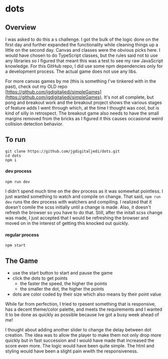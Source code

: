 # dots

## Overview

I was asked to do this a s challenge. I got the bulk of the logic done on the first day and further expanded the functionality while cleaning things up a little on the second day. Canvas and classes were the obvious picks here. I would have chosen to do TypeScript classes, but the rules said not to use any libraries so I figured that meant this was a test to see my raw JavaScript knowledge. For this GitHub repo, I did use some npm dependencies only for a development process. The actual game does not use any libs.

For more canvas games by me (this is something I've tinkered with in the past), check out my OLD repo [https://github.com/jgdigitaljedi/simpleGames](https://github.com/jgdigitaljedi/simpleGames). It's not all complete, but pong and breakout work and the breakout project shows the various stages of feature adds I went through which, at the time I thought was cool, but is kind of silly in retrospect. The breakout game also needs to have the small margins removed from the bricks as I figured it this causes occasional weird collision detection behavior.

## To run

```
git clone https://github.com/jgdigitaljedi/dots.git
cd dots
npm i
```

#### dev process

```
npm run dev
```

I didn't spend much time on the dev process as it was somewhat pointless. I just wanted something to watch and compile on change. That said, `npm run dev` runs the dev process with watchers and compiling. I realized that it doesn't comile the scss initially until a change is made. Also, it doesn't refresh the browser so you have to do that. Still, after the initall scss change was made, I just accepted that I would be refreshing the browser and moved on in the interest of getting this knocked out quickly.

#### regular process

```
npm start
```

## The Game

- use the start button to start and pause the game
- click the dots to get points
  - the faster the speed, the higher the points
  - the smaller the dot, the higher the points
- dots are color coded by their size which also means by their point value

While far from perfection, I tried to rpesent something that is responsive, has a decent theme/color palette, and meets the requirements and I wanted it to be done as quickly as possible because Ive got a busy week ahead of me!

I thought about adding another slider to change the delay between dot creation. The idea was to allow the player to make them not only drop more quickly but in fast succession and I would have made that increased the score even more. The logic would have been quite simple. The html and styling would have been a slight pain wwith the responsiveness.
